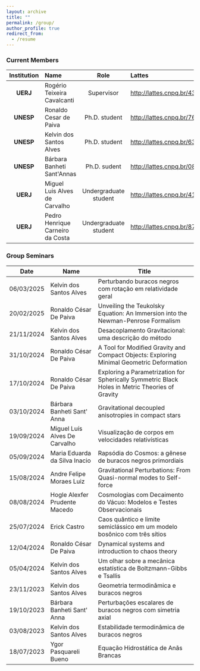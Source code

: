 ```yaml
---
layout: archive
title: ""
permalink: /group/
author_profile: true
redirect_from:
  - /resume
---
```



### Current Members

| **Institution** | **Name**                         |       **Role**        | **Lattes**                             |
| :-------------: | :------------------------------- | :-------------------: | :------------------------------------- |
|    **UERJ**     | Rogério Teixeira Cavalcanti      |      Supervisor       | http://lattes.cnpq.br/4387593644266917 |
|    **UNESP**    | Ronaldo Cesar de Paiva           |     Ph.D. student     | http://lattes.cnpq.br/7644990361763324 |
|    **UNESP**    | Kelvin dos Santos Alves          |     Ph.D. student     | http://lattes.cnpq.br/6300322809395217 |
|    **UNESP**    | Bárbara Banheti Sant'Annas       |     Ph.D. sudent      | http://lattes.cnpq.br/0858057100366634 |
|    **UERJ**     | Miguel Luis Alves de Carvalho    | Undergraduate student | http://lattes.cnpq.br/4169648235351025 |
|    **UERJ**     | Pedro Henrique Carneiro da Costa | Undergraduate student | http://lattes.cnpq.br/8796444363213121 |



### Group Seminars

| **Date**   | **Name**                      | **Title**                                                    |
| ---------- | ----------------------------- | ------------------------------------------------------------ |
| 06/03/2025 | Kelvin dos Santos Alves       | Perturbando buracos negros com rotação em relatividade geral |
| 20/02/2025 | Ronaldo César De Paiva        | Unveiling the Teukolsky Equation: An Immersion into the Newman-Penrose Formalism |
| 21/11/2024 | Kelvin dos Santos Alves       | Desacoplamento Gravitacional: uma descrição do método        |
| 31/10/2024 | Ronaldo César De Paiva        | A Tool for Modified Gravity and Compact Objects: Exploring Minimal Geometric Deformation |
| 17/10/2024 | Ronaldo César De Paiva        | Exploring a Parametrization for Spherically Symmetric Black Holes in Metric Theories of Gravity |
| 03/10/2024 | Bárbara Banheti Sant' Anna    | Gravitational decoupled anisotropies in compact stars        |
| 19/09/2024 | Miguel Luís Alves De Carvalho | Visualização de corpos em velocidades relativísticas         |
| 05/09/2024 | Maria Eduarda da Silva Inacio | Rapsódia do Cosmos: a gênese de buracos negros primordiais   |
| 15/08/2024 | Andre Felipe Moraes Luiz      | Gravitational Perturbations: From Quasi-normal modes to Self-force |
| 08/08/2024 | Hogle Alexfer Prudente Macedo | Cosmologias com Decaimento do Vácuo: Modelos e Testes Observacionais |
| 25/07/2024 | Erick Castro                  | Caos quântico e limite semiclássico em um modelo bosônico com três sítios |
| 12/04/2024 | Ronaldo César De Paiva        | Dynamical systems and introduction to chaos theory           |
| 05/04/2024 | Kelvin dos Santos Alves       | Um olhar sobre a mecânica estatística de Boltzmann-Gibbs e Tsallis |
| 23/11/2023 | Kelvin dos Santos Alves       | Geometria termodinâmica e buracos negros                     |
| 19/10/2023 | Bárbara Banheti Sant' Anna    | Perturbações escalares de buracos negros com simetria axial  |
| 03/08/2023 | Kelvin dos Santos Alves       | Estabilidade termodinâmica de buracos negros                 |
| 18/07/2023 | Ygor Pasquareli Bueno         | Equação Hidrostática de Anãs Brancas                         |

